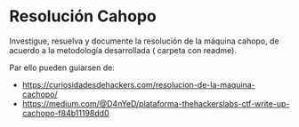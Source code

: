 # Resolución Cahopo

Investigue, resuelva y documente la resolución de la máquina cahopo, de acuerdo a la metodología desarrollada ( carpeta con readme).

Par ello pueden guiarsen de:

- https://curiosidadesdehackers.com/resolucion-de-la-maquina-cachopo/
- https://medium.com/@D4nYeD/plataforma-thehackerslabs-ctf-write-up-cachopo-f84b11198dd0
